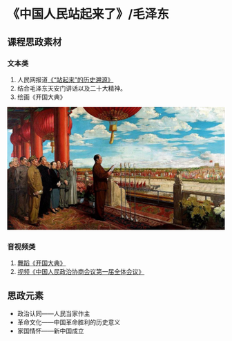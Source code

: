 # 《中国人民站起来了》/毛泽东

## 课程思政素材

### 文本类

1. 人民网报道[《“站起来”的历史溯源》](http://theory.people.com.cn/n1/2017/1103/c40531-29625040.html)
2. 结合毛泽东天安门讲话以及二十大精神。
3. 绘画《开国大典》

![开国大典 ><](/资源/图片/开国大典.jpeg)

### 音视频类

1. [舞蹈《开国大典》](https://v.qq.com/x/page/i3256hybuzl.html)
2. [视频《中国人民政治协商会议第一届全体会议》](https://v.qq.com/x/cover/mzc00100dw747q4/k0929yw32id.html)

## 思政元素

- 政治认同——人民当家作主
- 革命文化——中国革命胜利的历史意义
- 家国情怀——新中国成立
